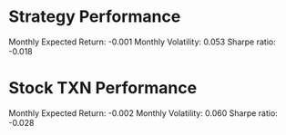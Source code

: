 # Strategy Performance
Monthly Expected Return: -0.001
Monthly Volatility: 0.053
Sharpe ratio: -0.018
# Stock TXN Performance
Monthly Expected Return: -0.002
Monthly Volatility: 0.060
Sharpe ratio: -0.028
